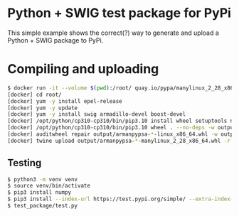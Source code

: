 # Python + SWIG test package for PyPi

This simple example shows the correct(?) way to generate and upload a Python + SWIG package to PyPi.

# Compiling and uploading

```bash
$ docker run -it --volume $(pwd):/root/ quay.io/pypa/manylinux_2_28_x86_64
[docker] cd root/
[docker] yum -y install epel-release
[docker] yum -y update
[docker] yum -y install swig armadillo-devel boost-devel
[docker] /opt/python/cp310-cp310/bin/pip3.10 install wheel setuptools numpy twine
[docker] /opt/python/cp310-cp310/bin/pip3.10 wheel . --no-deps -w output
[docker] auditwheel repair output/armanpypsa-*-linux_x86_64.whl -w output
[docker] twine upload output/armanpypsa-*-manylinux_2_28_x86_64.whl -r testpypi
```

## Testing

```bash
$ python3 -m venv venv
$ source venv/bin/activate
$ pip3 install numpy
$ pip3 install --index-url https://test.pypi.org/simple/ --extra-index-url https://pypi.org/simple/ armanpypsa
$ test_package/test.py
```

